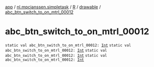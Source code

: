 [app](../../../index.md) / [nl.mpcjanssen.simpletask](../../index.md) / [R](../index.md) / [drawable](index.md) / [abc_btn_switch_to_on_mtrl_00012](.)

# abc_btn_switch_to_on_mtrl_00012

`static val abc_btn_switch_to_on_mtrl_00012: `[`Int`](https://kotlinlang.org/api/latest/jvm/stdlib/kotlin/-int/index.html)
`static val abc_btn_switch_to_on_mtrl_00012: `[`Int`](https://kotlinlang.org/api/latest/jvm/stdlib/kotlin/-int/index.html)
`static val abc_btn_switch_to_on_mtrl_00012: `[`Int`](https://kotlinlang.org/api/latest/jvm/stdlib/kotlin/-int/index.html)
`static val abc_btn_switch_to_on_mtrl_00012: `[`Int`](https://kotlinlang.org/api/latest/jvm/stdlib/kotlin/-int/index.html)